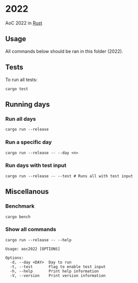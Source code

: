 # 2022
AoC 2022 in [Rust](https://www.rust-lang.org/)

## Usage
All commands below should be ran in this folder (2022).

## Tests
To run all tests:
```console
cargo test
```

## Running days
### Run all days
```console
cargo run --release
```

### Run a specific day
```console
cargo run --release -- --day <n>
```

### Run days with test input
```console
cargo run --release -- --test # Runs all with test input
```

## Miscellanous
### Benchmark
```console
cargo bench
```

### Show all commands
```console
cargo run --release -- --help

Usage: aoc2022 [OPTIONS]

Options:
  -d, --day <DAY>  Day to run
  -t, --test       Flag to enable test input
  -h, --help       Print help information
  -V, --version    Print version information
```

